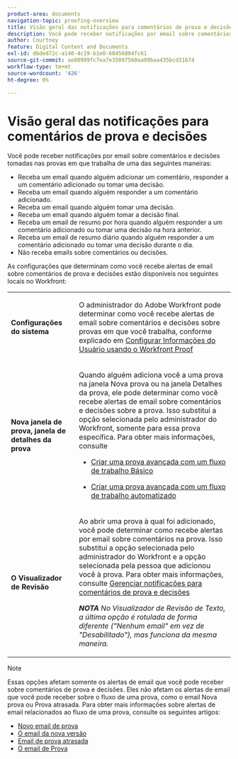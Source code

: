 ```yaml
---
product-area: documents
navigation-topic: proofing-overview
title: Visão geral das notificações para comentários de prova e decisões
description: Você pode receber notificações por email sobre comentários e decisões tomadas nas provas em que trabalha.
author: Courtney
feature: Digital Content and Documents
exl-id: d6ded72c-a140-4c19-b1e0-60456804fc61
source-git-commit: ae80999fc7ea7e35097560aa99baa435bcd31b74
workflow-type: tm+mt
source-wordcount: '426'
ht-degree: 0%

---
```


# Visão geral das notificações para comentários de prova e decisões

Você pode receber notificações por email sobre comentários e decisões tomadas nas provas em que trabalha de uma das seguintes maneiras:

* Receba um email quando alguém adicionar um comentário, responder a um comentário adicionado ou tomar uma decisão.
* Receba um email quando alguém responder a um comentário adicionado.
* Receba um email quando alguém tomar uma decisão.
* Receba um email quando alguém tomar a decisão final.
* Receba um email de resumo por hora quando alguém responder a um comentário adicionado ou tomar uma decisão na hora anterior.
* Receba um email de resumo diário quando alguém responder a um comentário adicionado ou tomar uma decisão durante o dia.
* Não receba emails sobre comentários ou decisões.

As configurações que determinam como você recebe alertas de email sobre comentários de prova e decisões estão disponíveis nos seguintes locais no Workfront:

<table cellpadding="10" cellspacing="0"> 
 <tbody> 
  <tr> 
   <td role="rowheader"> <p><span class="wysiwyg-font-size-medium"><strong>Configurações do sistema</strong></span> </p> </td> 
   <td> <p><span class="wysiwyg-font-size-medium">O administrador do Adobe Workfront pode determinar como você recebe alertas de email sobre comentários e decisões sobre provas em que você trabalha, conforme explicado em <a href="../../../workfront-proof/wp-mnguserscontacts/users/configure-user-info.md" class="MCXref xref">Configurar Informações do Usuário usando o Workfront Proof</a></span> </p> </td> 
  </tr> 
  <tr> 
   <td role="rowheader"> <p><span class="wysiwyg-font-size-medium"><strong>Nova janela de prova, janela de detalhes da prova</strong></span> </p> </td> 
   <td> <p><span class="wysiwyg-font-size-medium">Quando alguém adiciona você a uma prova na janela Nova prova ou na janela Detalhes da prova, ele pode determinar como você recebe alertas de email sobre comentários e decisões sobre a prova. Isso substitui a opção selecionada pelo administrador do Workfront, somente para essa prova específica. Para obter mais informações, consulte </span> </p> 
    <ul> 
     <li> <p><a href="../../../review-and-approve-work/proofing/creating-proofs-within-workfront/configure-basic-proof-workflow.md" class="MCXref xref">Criar uma prova avançada com um fluxo de trabalho Básico</a> </p> </li> 
     <li> <p><a href="../../../review-and-approve-work/proofing/creating-proofs-within-workfront/create-automated-proof-workflow.md" class="MCXref xref">Criar uma prova avançada com um fluxo de trabalho automatizado</a> </p> </li> 
    </ul> </td> 
  </tr> 
  <tr> 
   <td role="rowheader"> <p><span class="wysiwyg-font-size-medium"><strong>O Visualizador de Revisão</strong></span> </p> </td> 
   <td> <p><span class="wysiwyg-font-size-medium">Ao abrir uma prova à qual foi adicionado, você pode determinar como recebe alertas por email sobre comentários na prova. Isso substitui a opção selecionada pelo administrador do Workfront e a opção selecionada pela pessoa que adicionou você à prova. Para obter mais informações, consulte <a href="../../../review-and-approve-work/proofing/reviewing-proofs-within-workfront/manage-notifications-for-proof-comments.md" class="MCXref xref">Gerenciar notificações para comentários de prova e decisões</a></span> </p> <p><span class="wysiwyg-font-size-medium"><em><strong>NOTA</strong> No Visualizador de Revisão de Texto, a última opção é rotulada de forma diferente ("Nenhum email" em vez de "Desabilitado"), mas funciona da mesma maneira.</em></span> </p> </td> 
  </tr> 
 </tbody> 
</table>

>[!NOTE]
>
>Essas opções afetam somente os alertas de email que você pode receber sobre comentários de prova e decisões. Eles não afetam os alertas de email que você pode receber sobre o fluxo de uma prova, como o email Nova prova ou Prova atrasada. Para obter mais informações sobre alertas de email relacionados ao fluxo de uma prova, consulte os seguintes artigos:
>
>* [Novo email de prova](../../../workfront-proof/wp-emailsntfctns/proof-notifications-and-reminders/new-proof-email.md)
>* [O email da nova versão](../../../workfront-proof/wp-emailsntfctns/proof-notifications-and-reminders/new-version-email.md)
>* [Email de prova atrasada](../../../workfront-proof/wp-emailsntfctns/proof-notifications-and-reminders/late-proof-email.md)
>* [O email de Prova](../../../workfront-proof/wp-emailsntfctns/proof-notifications-and-reminders/proof-made-email.md)
